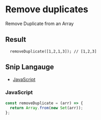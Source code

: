 # Remove duplicates

Remove Duplicate from an Array

## Result

```
  removeDuplicate([1,2,1,3]); // [1,2,3]
```

## Snip Langauge

- [JavaScript](#javascript)

### JavaScript

```js
const removeDuplicate = (arr) => {
  return Array.from(new Set(arr));
};
```
